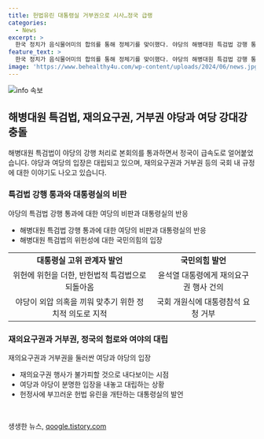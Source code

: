 ```yaml
---
title: 헌법유린 대통령실 거부권으로 시사…정국 급랭
categories:
  - News
excerpt: >
  한국 정치가 음식물어미의 합의를 통해 정체기를 맞이했다. 야당의 해병대원 특검법 강행 통과로 대통령실과 야당 간 갈등이 고조되고, 국회의장의 방관 자세가 비판받고 있다. 야당은 대통령의 재의요구권 행사시 파국과 몰락을 경고하며, 국회 개원식까지 연기를 요구하는 상황이다. 정국이 얼어붙은 가운데 여야 대치가 예상된다. 15일 내 대통령의 행사 여부가 결정되며, 해병 순직 1주기 전 재표결을 예고하는 상황이다.
feature_text: >
  한국 정치가 음식물어미의 합의를 통해 정체기를 맞이했다. 야당의 해병대원 특검법 강행 통과로 대통령실과 야당 간 갈등이 고조되고, 국회의장의 방관 자세가 비판받고 있다. 야당은 대통령의 재의요구권 행사시 파국과 몰락을 경고하며, 국회 개원식까지 연기를 요구하는 상황이다. 정국이 얼어붙은 가운데 여야 대치가 예상된다. 15일 내 대통령의 행사 여부가 결정되며, 해병 순직 1주기 전 재표결을 예고하는 상황이다.
image: 'https://www.behealthy4u.com/wp-content/uploads/2024/06/news.jpg'
---
```


<p><img src="https://www.behealthy4u.com/wp-content/uploads/2024/06/news.jpg" alt="info 속보" /></p>

<h2 data-ke-size="size26">해병대원 특검법, 재의요구권, 거부권 야당과 여당 강대강 충돌</h2>

<p data-ke-size="size16">해병대원 특검법이 야당의 강행 처리로 본회의를 통과하면서 정국이 급속도로 얼어붙었습니다. 야당과 여당의 입장은 대립되고 있으며, 재의요구권과 거부권 등의 국회 내 규정에 대한 이야기도 나오고 있습니다.</p>

<h3>특검법 강행 통과와 대통령실의 비판</h3>

<p data-ke-size="size16">야당의 특검법 강행 통과에 대한 여당의 비판과 대통령실의 반응</p>

<ul>
<li>해병대원 특검법 강행 통과에 대한 여당의 비판과 대통령실의 반응</li>
<li>해병대원 특검법의 위헌성에 대한 국민의힘의 입장</li>
</ul>

<table>
  <tr>
    <td style="text-align: center; height: 17px;"><b>대통령실 고위 관계자 발언</b></td>
    <td style="text-align: center; height: 17px;"><b>국민의힘 발언</b></td>
  </tr>
  <tr>
    <td style="text-align: center; height: 17px;">위헌에 위헌을 더한, 반헌법적 특검법으로 되돌아옴</td>
    <td style="text-align: center; height: 17px;">윤석열 대통령에게 재의요구권 행사 건의</td>
  </tr>
  <tr>
    <td style="text-align: center; height: 17px;">야당이 외압 의혹을 끼워 맞추기 위한 정치적 의도로 지적</td>
    <td style="text-align: center; height: 17px;">국회 개원식에 대통령참석 요청 거부</td>
  </tr>
</table>

<h3>재의요구권과 거부권, 정국의 험로와 여야의 대립</h3>

<p data-ke-size="size16">재의요구권과 거부권을 둘러싼 여당과 야당의 입장</p>

<ul>
<li>재의요구권 행사가 불가피할 것으로 내다보이는 시점</li>
<li>여당과 야당이 분명한 입장을 내놓고 대립하는 상황</li>
<li>헌정사에 부끄러운 헌법 유린을 개탄하는 대통령실의 발언</li>
</ul>

<p data-ke-size="size16">&nbsp;</p>
생생한 뉴스, <a href="https://qoogle.tistory.com" rel="dofollow">qoogle.tistory.com</a>


